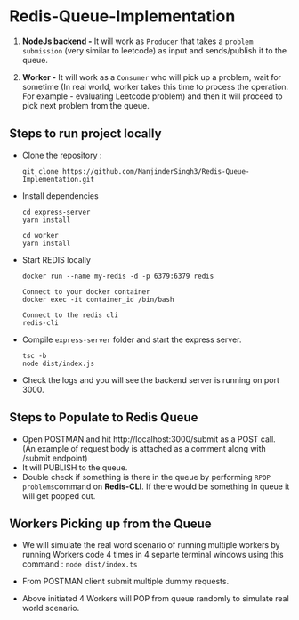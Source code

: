 # Redis-Queue-Implementation

1. **NodeJs backend -** It will work as `Producer` that takes a `problem submission` (very similar to leetcode) as input and sends/publish it to the queue.

2. **Worker -** It will work as a `Consumer` who will pick up a problem, wait for sometime (In real world, worker takes this time to process the operation. For example - evaluating Leetcode problem) and then it will proceed to pick next problem from the queue.

## Steps to run project locally

- Clone the repository :
  ```
  git clone https://github.com/ManjinderSingh3/Redis-Queue-Implementation.git
  ```
- Install dependencies

  ```
  cd express-server
  yarn install

  cd worker
  yarn install
  ```

- Start REDIS locally

  ```
  docker run --name my-redis -d -p 6379:6379 redis

  Connect to your docker container
  docker exec -it container_id /bin/bash

  Connect to the redis cli
  redis-cli
  ```

- Compile `express-server` folder and start the express server.

  ```
  tsc -b
  node dist/index.js
  ```

- Check the logs and you will see the backend server is running on port 3000.

## Steps to Populate to Redis Queue

- Open POSTMAN and hit http://localhost:3000/submit as a POST call. (An example of request body is attached as a comment along with /submit endpoint)
- It will PUBLISH to the queue.
- Double check if something is there in the queue by performing `RPOP problems`command on **Redis-CLI**. If there would be something in queue it will get popped out.

## Workers Picking up from the Queue

- We will simulate the real word scenario of running multiple workers by running Workers code 4 times in 4 separte terminal windows using this command : `node dist/index.ts`

- From POSTMAN client submit multiple dummy requests.

- Above initiated 4 Workers will POP from queue randomly to simulate real world scenario.
